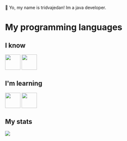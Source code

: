 👋 Yo, my name is tridvajedan! Im a java developer.	

<h1>My programming languages</h1>
<h2>I know</h2>
<a href = "https://www.java.com/en/"><img src="https://cdn.iconscout.com/icon/free/png-512/java-43-569305.png" width = 50 height = 50></a>
<a href = "https://www.python.org/"><img src = "https://upload.wikimedia.org/wikipedia/commons/thumb/0/0a/Python.svg/1200px-Python.svg.png" width = 50 height = 50></a>
<h2>I'm learning</h2>
<a href = "https://en.wikipedia.org/wiki/HTML"><img src="https://play-lh.googleusercontent.com/85WnuKkqDY4gf6tndeL4_Ng5vgRk7PTfmpI4vHMIosyq6XQ7ZGDXNtYG2s0b09kJMw=s1200"  width = 50 height = 50></a>
<a href = "https://en.wikipedia.org/wiki/CSS"><img src = "https://cdn.345tool.com/public/logos/css-formatter-logo.png" width = 50 height = 50></a>
<h2>My stats</h2>

[![](https://github-readme-stats.vercel.app/api?username=tridvajedan)](https://github.com/anuraghazra/github-readme-stats)
